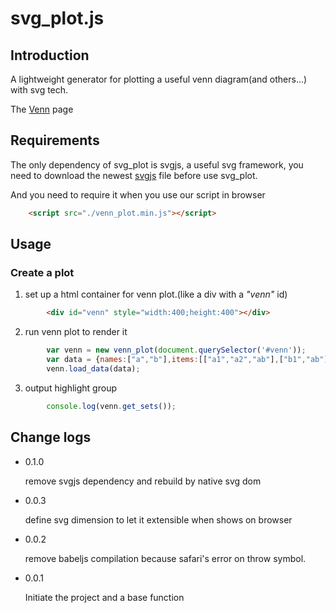 # svg_plot.js
## Introduction
A lightweight generator for plotting a useful venn diagram(and others...) with svg tech.

The [Venn][] page

## Requirements
The only dependency of svg_plot is svgjs, a useful svg framework, you need to download the newest [svgjs][] file before use svg_plot.

And you need to require it when you use our script in browser
```html
	<script src="./venn_plot.min.js"></script>
```
## Usage
### Create a plot
1. set up a html container for venn plot.(like a div with a *"venn"* id)
```html
		<div id="venn" style="width:400;height:400"></div>
```
2. run venn plot to render it
```js
		var venn = new venn_plot(document.querySelector('#venn'));
		var data = {names:["a","b"],items:[["a1","a2","ab"],["b1","ab"]]};
		venn.load_data(data);
```
3. output highlight group
```js
		console.log(venn.get_sets());
```
## Change logs
* 0.1.0

	remove svgjs dependency and rebuild by native svg dom

* 0.0.3

	define svg dimension to let it extensible when shows on browser

* 0.0.2

	remove babeljs compilation because safari's error on throw symbol.

* 0.0.1

	Initiate the project and a base function

[svgjs]:	https://raw.githubusercontent.com/wout/svg.js/master/dist/svg.min.js	"svgjs minify resource"
[venn]:		http://wyubin.github.io/svg_plot/venn.html
